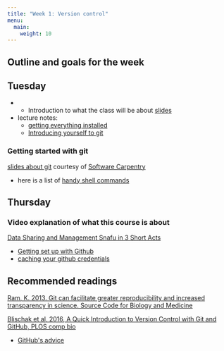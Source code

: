 ```yaml
---
title: "Week 1: Version control"
menu: 
  main:
    weight: 10
---
```



## Outline and goals for the week

## Tuesday

* * Introduction to what the class will be about [slides](/slides/01_Introduction.html)
* lecture notes: 
  * [getting everything installed](../01_installation)
  * [Introducing yourself to git](../01_git_introduce)

### Getting started with git

[slides about git](/slides/git_slides.pdf) courtesy of [Software Carpentry](http://swcarpentry.github.io/git-novice)

* here is a list of [handy shell commands](SuppMatt/the_shell)


## Thursday

### Video explanation of what this course is about

[Data Sharing and Management Snafu in 3 Short Acts](https://www.youtube.com/watch?v=N2zK3sAtr-4)

* [Getting set up with Github](../02_github)
* [caching your github credentials](../01_git_cache)

## Recommended readings

<!-- remember to add rubric data to the course landing page -->

[Ram, K. 2013. Git can facilitate greater reproducibility and increased transparency in science. Source Code for Biology and Medicine](http://scfbm.biomedcentral.com/articles/10.1186/1751-0473-8-7)

[Blischak et al, 2016, A Quick Introduction to Version Control with Git and GitHub, PLOS comp bio](http://journals.plos.org/ploscompbiol/article?id=10.1371/journal.pcbi.1004668)


* [GitHub's advice](https://help.github.com/articles/set-up-git)